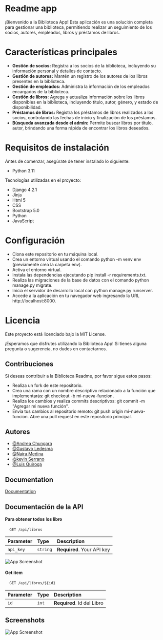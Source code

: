 
# Readme app 

¡Bienvenido a la Biblioteca App! Esta aplicación es una solución completa para gestionar una biblioteca, permitiendo realizar un seguimiento de los socios, autores, empleados, libros y préstamos de libros.

# Características principales

* **Gestión de socios:** Registra a los socios de la biblioteca, incluyendo su información personal y detalles de contacto.
* **Gestión de autores:** Mantén un registro de los autores de los libros presentes en la biblioteca.
* **Gestión de empleados:** Administra la información de los empleados encargados de la biblioteca.
* **Gestión de libros:** Agrega y actualiza información sobre los libros disponibles en la biblioteca, incluyendo título, autor, género, y estado de disponibilidad.
* **Préstamos de libros:** Registra los préstamos de libros realizados a los socios, controlando las fechas de inicio y finalización de los préstamos.
* **Búsqueda avanzada desde el admin:** Permite buscar libros por título, autor, brindando una forma rápida de encontrar los libros deseados.

# Requisitos de instalación

Antes de comenzar, asegúrate de tener instalado lo siguiente:

* Python 3.11

Tecnologías utilizadas en el proyecto:
* Django 4.2.1
* Jinja 
* Html 5
* CSS
* Bootstrap 5.0
* Python
* JavaScript

# Configuración

* Clona este repositorio en tu máquina local. 
* Crea un entorno virtual usando el comando python -m venv env (previamente crea la carpeta env).
* Activa el entorno virtual.
* Instala las dependencias ejecutando pip install -r requirements.txt.
* Realiza las migraciones de la base de datos con el comando python manage.py migrate.
* Inicia el servidor de desarrollo local con python manage.py runserver.
* Accede a la aplicación en tu navegador web ingresando la URL http://localhost:8000.


# Licencia
Este proyecto está licenciado bajo la MIT License.

¡Esperamos que disfrutes utilizando la Biblioteca App! Si tienes alguna pregunta o sugerencia, no dudes en contactarnos.


## Contribuciones

Si deseas contribuir a la Biblioteca Readme, por favor sigue estos pasos:

* Realiza un fork de este repositorio.
* Crea una rama con un nombre descriptivo relacionado a la función que implementarás: git checkout -b mi-nueva-funcion.
* Realiza los cambios y realiza commits descriptivos: git commit -m "Agregar mi nueva función".
* Envía tus cambios al repositorio remoto: git push origin mi-nueva-funcion.
Abre una pull request en este repositorio principal.

## Autores

- [@Andrea Chungara](https://www.github.com/AndreaChungara)
- [@Gustavo Ledesma](https://www.github.com/GusLed1870)
- [@Naira Medina](https://www.github.com/Naikl12)
- [@kevin Serrano](https://www.github.com/kevinserrano01)
- [@Luis Quiroga](https://www.github.com/LuisQN)

## Documentation

[Documentation](https://linktodocumentation)


## Documentación de la API

#### Para obtener todos los libro

```http
  GET /api/libros
```

| Parameter | Type     | Description                |
| :-------- | :------- | :------------------------- |
| `api_key` | `string` | **Required**. Your API key |


![App Screenshot](https://via.placeholder.com/468x300?text=App+Screenshot+Here)

#### Get item

```http
  GET /api/libros/${id}
```

| Parameter | Type     | Description                       |
| :-------- | :------- | :-------------------------------- |
| `id`      | `int`    | **Required**. Id del Libro   |



## Screenshots

![App Screenshot](https://via.placeholder.com/468x300?text=App+Screenshot+Here)

